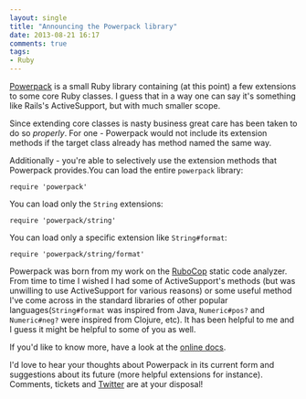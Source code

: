```yaml
---
layout: single
title: "Announcing the Powerpack library"
date: 2013-08-21 16:17
comments: true
tags:
- Ruby
---
```


[Powerpack](https://github.com/bbatsov/powerpack) is a small Ruby
library containing (at this point) a few extensions to some core Ruby
classes. I guess that in a way one can say it's something like Rails's
ActiveSupport, but with much smaller scope.

Since extending core classes is nasty business great care has been
taken to do so *properly*. For one - Powerpack would not include its extension
methods if the target class already has method named the same way.

Additionally - you're able to selectively use the extension methods
that Powerpack provides.You can load the entire `powerpack` library:

```
require 'powerpack'
```

You can load only the `String` extensions:

```
require 'powerpack/string'
```

You can load only a specific extension like `String#format`:

```
require 'powerpack/string/format'
```

Powerpack was born from my work on the
[RuboCop](https://github.com/bbatsov/rubocop) static code
analyzer. From time to time I wished I had some of ActiveSupport's
methods (but was unwilling to use ActiveSupport for various reasons)
or some useful method I've come across in the standard libraries of
other popular languages(`String#format` was inspired from Java,
`Numeric#pos?` and `Numeric#neg?` were inspired from Clojure, etc). It
has been helpful to me and I guess it might be helpful to some of you
as well.

If you'd like to know more, have a look at the
[online docs](http://rubydoc.info/github/bbatsov/powerpack/frames).

I'd love to hear your thoughts about Powerpack in its current form and
suggestions about its future (more helpful extensions for
instance). Comments, tickets and [Twitter](http://twitter.com/bbatsov)
are at your disposal!
